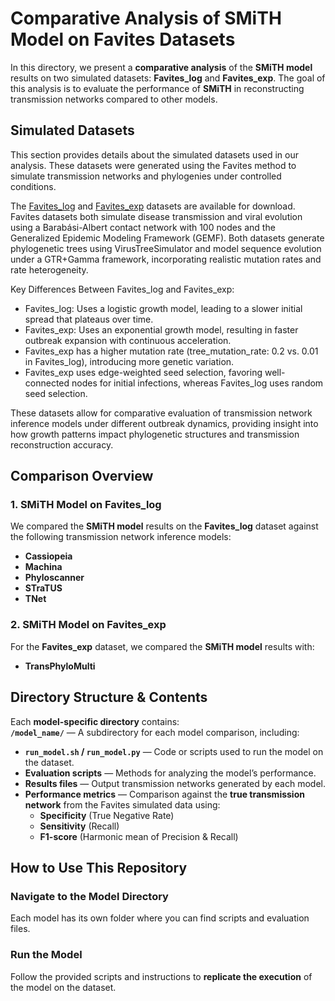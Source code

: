 # **Comparative Analysis of SMiTH Model on Favites Datasets**  

In this directory, we present a **comparative analysis** of the **SMiTH model** results on two simulated datasets: **Favites_log** and **Favites_exp**. The goal of this analysis is to evaluate the performance of **SMiTH** in reconstructing transmission networks compared to other models.

## **Simulated Datasets**
This section provides details about the simulated datasets used in our analysis. These datasets were generated using the Favites method to simulate transmission networks and phylogenies under controlled conditions.

The [Favites_log](https://uconn-my.sharepoint.com/:f:/g/personal/pavel_skums_uconn_edu/EkBG6Wu6y1dGpZFsFfWgJmUBaLBqtF6eRCBjlLW_BH-x1A?e=6wYFKX) and [Favites_exp](https://uconn-my.sharepoint.com/:u:/r/personal/marykafi_uconn_edu/Documents/Favites_exp.zip?csf=1&web=1&e=weFZX5) datasets are available for download. Favites datasets both simulate disease transmission and viral evolution using a Barabási-Albert contact network with 100 nodes and the Generalized Epidemic Modeling Framework (GEMF). Both datasets generate phylogenetic trees using VirusTreeSimulator and model sequence evolution under a GTR+Gamma framework, incorporating realistic mutation rates and rate heterogeneity.

Key Differences Between Favites_log and Favites_exp:
- Favites_log: Uses a logistic growth model, leading to a slower initial spread that plateaus over time.
- Favites_exp: Uses an exponential growth model, resulting in faster outbreak expansion with continuous acceleration.
- Favites_exp has a higher mutation rate (tree_mutation_rate: 0.2 vs. 0.01 in Favites_log), introducing more genetic variation.
- Favites_exp uses edge-weighted seed selection, favoring well-connected nodes for initial infections, whereas Favites_log uses random seed selection.

These datasets allow for comparative evaluation of transmission network inference models under different outbreak dynamics, providing insight into how growth patterns impact phylogenetic structures and transmission reconstruction accuracy.



## **Comparison Overview**
### **1. SMiTH Model on Favites_log**  
We compared the **SMiTH model** results on the **Favites_log** dataset against the following transmission network inference models:  
- **Cassiopeia**  
- **Machina**  
- **Phyloscanner**  
- **STraTUS**  
- **TNet**  

### **2. SMiTH Model on Favites_exp**  
For the **Favites_exp** dataset, we compared the **SMiTH model** results with:  
- **TransPhyloMulti**  


## **Directory Structure & Contents**
Each **model-specific directory** contains:  
**`/model_name/`** — A subdirectory for each model comparison, including:  
- **`run_model.sh` / `run_model.py`** — Code or scripts used to run the model on the dataset.  
- **Evaluation scripts** — Methods for analyzing the model’s performance.  
- **Results files** — Output transmission networks generated by each model.  
- **Performance metrics** — Comparison against the **true transmission network** from the Favites simulated data using:  
  - **Specificity** (True Negative Rate)  
  - **Sensitivity** (Recall)  
  - **F1-score** (Harmonic mean of Precision & Recall)  


## **How to Use This Repository**
### **Navigate to the Model Directory**
Each model has its own folder where you can find scripts and evaluation files. 

### **Run the Model**
Follow the provided scripts and instructions to **replicate the execution** of the model on the dataset.
